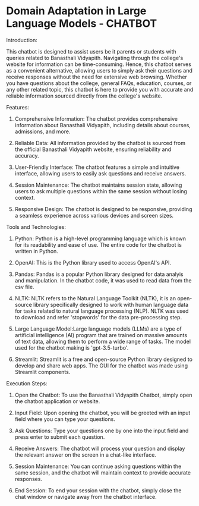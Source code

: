 # Domain Adaptation in Large Language Models - CHATBOT

Introduction:

This chatbot is designed to assist users be it parents or students with queries related to Banasthali Vidyapith. Navigating through the college's website for information can be time-consuming. Hence, this chatbot serves as a convenient alternative, allowing users to simply ask their questions and receive responses without the need for extensive web browsing. Whether you have questions about the college, general FAQs, education, courses, or any other related topic, this chatbot is here to provide you with accurate and reliable information sourced directly from the college's website.


Features:

1. Comprehensive Information: The chatbot provides comprehensive information about Banasthali Vidyapith, including details about courses, admissions, and more.

2. Reliable Data: All information provided by the chatbot is sourced from the official Banasthali Vidyapith website, ensuring reliability and accuracy.

3. User-Friendly Interface: The chatbot features a simple and intuitive interface, allowing users to easily ask questions and receive answers.

4. Session Maintenance: The chatbot maintains session state, allowing users to ask multiple questions within the same session without losing context.

5. Responsive Design: The chatbot is designed to be responsive, providing a seamless experience across various devices and screen sizes.


Tools and Technologies:

1. Python: Python is a high-level programming language which is known for its readability and ease of use. The entire code for the chatbot is written in Python.

2. OpenAI: This is the Python library used to access OpenAI's API.

3. Pandas: Pandas is a popular Python library designed for data analyis and manipulation. In the chatbot code, it was used to read data from the csv file.

4. NLTK: NLTK refers to the Natural Language Toolkit (NLTK), it is an open-source library specifically designed to work with human language data for tasks related to natural language processing (NLP). NLTK was used to download and refer 'stopwords' for the data pre-processing step.

5. Large Language Model:Large language models (LLMs) are a type of artificial intelligence (AI) program that are trained on massive amounts of text data, allowing them to perform a wide range of tasks. The model used for the chatbot making is 'gpt-3.5-turbo'.

6. Streamlit: Streamlit is a free and open-source Python library designed to develop and share web apps. The GUI for the chatbot was made using Streamlit components.


Execution Steps:

1. Open the Chatbot: To use the Banasthali Vidyapith Chatbot, simply open the chatbot application or website.

2. Input Field: Upon opening the chatbot, you will be greeted with an input field where you can type your questions.

3. Ask Questions: Type your questions one by one into the input field and press enter to submit each question.

4. Receive Answers: The chatbot will process your question and display the relevant answer on the screen in a chat-like interface.

5. Session Maintenance: You can continue asking questions within the same session, and the chatbot will maintain context to provide accurate responses.

6. End Session: To end your session with the chatbot, simply close the chat window or navigate away from the chatbot interface.
